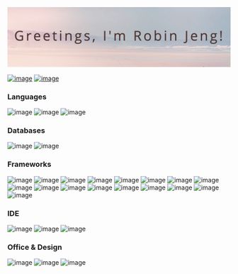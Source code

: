 ![Alt text](/intro-header-readme.png?raw=true "intro-header")


[![image](https://img.shields.io/badge/LinkedIn-0077B5?style=for-the-badge&logo=linkedin&logoColor=white)](https://www.linkedin.com/in/robin-jeng/) 
[![image](https://img.shields.io/badge/Gmail-D14836?style=for-the-badge&logo=gmail&logoColor=white&link=mailto:robinjeng0@gmail.com)](mailto:robinjeng0@gmail.com)

### Languages
![image](https://img.shields.io/badge/JavaScript-323330?style=for-the-badge&logo=javascript&logoColor=F7DF1E)
![image](https://img.shields.io/badge/HTML5-E34F26?style=for-the-badge&logo=html5&logoColor=white)
![image](https://img.shields.io/badge/CSS3-1572B6?style=for-the-badge&logo=css3&logoColor=white)

### Databases
![image](https://img.shields.io/badge/MySQL-00000F?style=for-the-badge&logo=mysql&logoColor=white)
![image](https://img.shields.io/badge/MongoDB-4EA94B?style=for-the-badge&logo=mongodb&logoColor=white)

### Frameworks
![image](https://img.shields.io/badge/Node.js-339933?style=for-the-badge&logo=nodedotjs&logoColor=white)
![image](https://img.shields.io/badge/npm-CB3837?style=for-the-badge&logo=npm&logoColor=white)
![image](https://img.shields.io/badge/Jest-C21325?style=for-the-badge&logo=jest&logoColor=white)
![image](https://img.shields.io/badge/Express.js-000000?style=for-the-badge&logo=express&logoColor=white)
![image](https://img.shields.io/badge/React-20232A?style=for-the-badge&logo=react&logoColor=61DAFB)
![image](https://img.shields.io/badge/Tailwind_CSS-38B2AC?style=for-the-badge&logo=tailwind-css&logoColor=white)
![image](https://img.shields.io/badge/Git-F05032?style=for-the-badge&logo=git&logoColor=white)
![image](https://img.shields.io/badge/Postman-FF6C37?style=for-the-badge&logo=Postman&logoColor=white)
![image](https://img.shields.io/badge/jQuery-0769AD?style=for-the-badge&logo=jquery&logoColor=white)
![image](https://img.shields.io/badge/Postman-FF6C37?style=for-the-badge&logo=Postman&logoColor=white)
![image](https://img.shields.io/badge/Jasmine-8A4182?style=for-the-badge&logo=Jasmine&logoColor=white)
![image](https://img.shields.io/badge/Mocha-8D6748?style=for-the-badge&logo=Mocha&logoColor=white)
![image](https://img.shields.io/badge/Font_Awesome-339AF0?style=for-the-badge&logo=fontawesome&logoColor=white)
![image](https://img.shields.io/badge/Webpack-8DD6F9?style=for-the-badge&logo=Webpack&logoColor=white)
![image](https://img.shields.io/badge/Babel-F9DC3E?style=for-the-badge&logo=babel&logoColor=white)
![image](https://img.shields.io/badge/chai-A30701?style=for-the-badge&logo=chai&logoColor=white)
![image](https://img.shields.io/badge/Amazon_AWS-232F3E?style=for-the-badge&logo=amazon-aws&logoColor=white)

### IDE
![image](https://img.shields.io/badge/Visual_Studio-5C2D91?style=for-the-badge&logo=visual%20studio&logoColor=white)
![image](https://img.shields.io/badge/VIM-%2311AB00.svg?&style=for-the-badge&logo=vim&logoColor=white)
![image](https://img.shields.io/badge/eslint-3A33D1?style=for-the-badge&logo=eslint&logoColor=white)

### Office & Design
![image](https://img.shields.io/badge/Notion-000000?style=for-the-badge&logo=notion&logoColor=white)
![image](https://img.shields.io/badge/Trello-0052CC?style=for-the-badge&logo=trello&logoColor=white)
![image](https://img.shields.io/badge/Figma-F24E1E?style=for-the-badge&logo=figma&logoColor=white)







<!--
**r-jeng/r-jeng** is a ✨ _special_ ✨ repository because its `README.md` (this file) appears on your GitHub profile.

Here are some ideas to get you started:

- 🔭 I’m currently working on ...
- 🌱 I’m currently learning ...
- 👯 I’m looking to collaborate on ...
- 🤔 I’m looking for help with ...
- 💬 Ask me about ...
- 📫 How to reach me: ...
- 😄 Pronouns: ...
- ⚡ Fun fact: ...
-->
